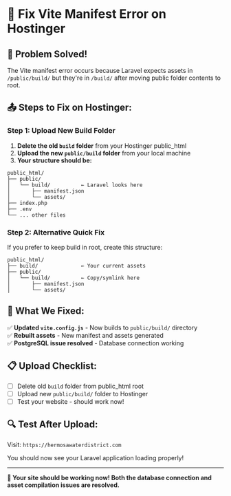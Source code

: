 # 🔧 Fix Vite Manifest Error on Hostinger

## 🎯 **Problem Solved!**
The Vite manifest error occurs because Laravel expects assets in `/public/build/` but they're in `/build/` after moving public folder contents to root.

## 📤 **Steps to Fix on Hostinger:**

### **Step 1: Upload New Build Folder**
1. **Delete the old `build` folder** from your Hostinger public_html
2. **Upload the new `public/build` folder** from your local machine
3. **Your structure should be:**
```
public_html/
├── public/
│   └── build/          ← Laravel looks here
│       ├── manifest.json
│       └── assets/
├── index.php
├── .env
└── ... other files
```

### **Step 2: Alternative Quick Fix**
If you prefer to keep build in root, create this structure:
```
public_html/
├── build/              ← Your current assets
├── public/
│   └── build/          ← Copy/symlink here
│       ├── manifest.json
│       └── assets/
```

## 🚀 **What We Fixed:**

✅ **Updated `vite.config.js`** - Now builds to `public/build/` directory  
✅ **Rebuilt assets** - New manifest and assets generated  
✅ **PostgreSQL issue resolved** - Database connection working  

## 📋 **Upload Checklist:**

- [ ] Delete old `build` folder from public_html root
- [ ] Upload new `public/build/` folder to Hostinger
- [ ] Test your website - should work now!

## 🔍 **Test After Upload:**
Visit: `https://hermosawaterdistrict.com`

You should now see your Laravel application loading properly!

---

**🎉 Your site should be working now! Both the database connection and asset compilation issues are resolved.** 
